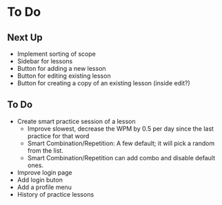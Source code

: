 # To Do

## Next Up

- Implement sorting of scope
- Sidebar for lessons
- Button for adding a new lesson
- Button for editing existing lesson
- Button for creating a copy of an existing lesson (inside edit?)

## To Do

- Create smart practice session of a lesson
  - Improve slowest, decrease the WPM by 0.5 per day since the last practice for that word
  - Smart Combination/Repetition: A few default; it will pick a random from the list.
  - Smart Combination/Repetition can add combo and disable default ones.
- Improve login page
- Add login buton
- Add a profile menu
- History of practice lessons

